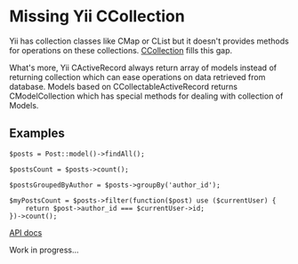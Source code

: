 Missing Yii CCollection
=======================

Yii has collection classes like CMap or CList but it doesn't provides methods for operations on these collections. [CCollection](docs\CCollection.md) fills this gap.

What's more, Yii CActiveRecord always return array of models instead of returning collection which can ease operations on data retrieved from database. Models based on CCollectableActiveRecord returns CModelCollection which has special methods for dealing with collection of Models.
 
Examples
--------
 
```
$posts = Post::model()->findAll();

$postsCount = $posts->count();

$postsGroupedByAuthor = $posts->groupBy('author_id');

$myPostsCount = $posts->filter(function($post) use ($currentUser) {
    return $post->author_id === $currentUser->id;
})->count();
```
 

[API docs](docs/ApiIndex.md)

Work in progress...